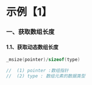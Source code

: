 # 示例【1】

### 一、获取数组长度

#### 1.1、获取动态数组长度

```cpp
_msize(pointer)/sizeof(type)
    
//  (1) pointer :数组指针
//  (2) type : 数组元素的数据类型
```
